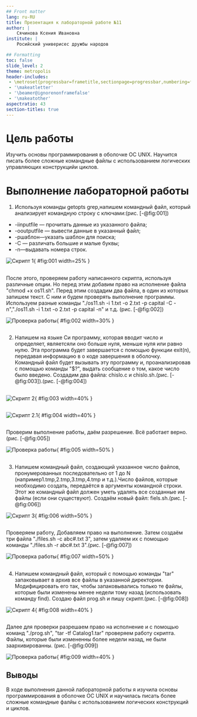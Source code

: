 ```yaml
---
## Front matter
lang: ru-RU
title: Презентация к лабораторной работе №11
author: |
	Сячинова Ксения Ивановна
institute: |
	Росийский универисес дружбы народов

## Formatting
toc: false
slide_level: 2
theme: metropolis
header-includes: 
 - \metroset{progressbar=frametitle,sectionpage=progressbar,numbering=fraction}
 - '\makeatletter'
 - '\beamer@ignorenonframefalse'
 - '\makeatother'
aspectratio: 43
section-titles: true
---
```


# Цель работы

Изучить основы программирования в оболочке ОС UNIX. Научится писать более сложные командные файлы с использованием логических управляющих конструкцийи циклов.

# Выполнение лабораторной работы

1. Используя команды getopts grep,напишем командный файл, который анализирует командную строку с ключами:(рис. [-@fig:001])
- -iinputfile — прочитать данные из указанного файла;
- -ooutputfile — вывести данные в указанный файл;
- -pшаблон—указать шаблон для поиска; 
- -C — различать большие и малые буквы; 
- -n—выдавать номера строк.

![Скрипт 1](image/1.png){ #fig:001 width=25% }

##

После этого, проверяем работу написанного скрипта, используя различные опции. Но перед этим добавим право на исполнение файла "chmod +x os11.sh". Перед этим создадим два файла, в один из которых запишем текст. С ним и будем проверять выполнение программы. Используем разные команды "./os11.sh -i 1.txt -o 2.txt -p capital -C -n","./os11.sh -i 1.txt -o 2.txt -p capital -n" и т.д. (рис. [-@fig:002])

![Проверка работы](image/2.png){ #fig:002 width=30% }

##

2. Напишем на языке Си программу, которая вводит число и определяет, являетсяли оно больше нуля, меньше нуля или равно нулю. Эта программа будет завершается с помощью функции exit(n), передавая информацию в о коде завершения в оболочку. Командный файл будет вызывать эту программу и, проанализировав с помощью команды "$?", выдать сообщение о том, какое число было введено. Создадим два файла: chislo.c и chislo.sh.(рис. [-@fig:003]).(рис. [-@fig:004])

##

![Скрипт 2](image/3.png){ #fig:003 width=40% }

##

![Скрипт 2.1](image/4.png){ #fig:004 width=40% }

##

Проверим выполнение работы, даём разрешение. Всё работает верно. (рис. [-@fig:005])

![Проверка работы](image/5.png){ #fig:005 width=50% }

##

3. Напишем командный файл, создающий указанное число файлов, пронумерованных последовательно от 1 до N (например1.tmp,2.tmp,3.tmp,4.tmp и т.д.).Число файлов, которые необходимо создать, передаётся в аргументы командной строки. Этот же командный файл должен уметь удалять все созданные им файлы (если они существуют). Создаём новый файл: fiels.sh.(рис. [-@fig:006])

![Скрипт 3](image/6.png){ #fig:006 width=50% }

##

Проверяем работу, Добавляем право на выполнение. Затем создаём три файла "./files.sh -c abc#.txt 3", затем удаляем их с помощью команды "./files.sh -r abc#.txt 3".(рис. [-@fig:007])

![Проверка работы](image/7.png){ #fig:007 width=50% }

##

4. Напишем командный файл, который с помощью команды "tar" запаковывает в архив все файлы в указанной директории. Модифицировать его так, чтобы запаковывались только те файлы, которые были изменены менее недели тому назад (использовать команду find). Создаю файл prog.sh и пишу скрипт.(рис. [-@fig:008])

![Скрипт 4](image/8.png){ #fig:008 width=40% }

##

Далее для проверки разрешаем право на исполнение и с помощью команд "./prog.sh", "tar -tf Catalog1.tar" проверяем работу скрипта. Файлы, которые были измененны более недели назад, не были заархивированны. 
(рис. [-@fig:009])

![Проверка работы](image/9.png){ #fig:009 width=40% }

## Выводы

В ходе выполнения данной лабораторной работы я изучила основы программирования в оболочке OC UNIX и научилась писать более сложные командные фалйы с использованием логических конструкций и циклов.
